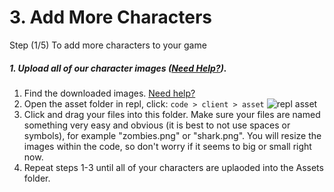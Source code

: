 # 3. Add More Characters

Step (1/5) To add more characters to your game

##### 1. Upload all of our character images ([Need Help?](/tutorials/images/)).

1. Find the downloaded images. [Need help?](/tutorials/downloads/)
2. Open the asset folder in repl, click: `code > client > asset`
   ![repl asset](/images/replAsset)
3. Click and drag your files into this folder. Make sure your files are named something very easy and obvious (it is best to not use spaces or symbols), for example "zombies.png" or "shark.png". You will resize the images within the code, so don't worry if it seems to big or small right now.
4. Repeat steps 1-3 until all of your characters are uplaoded into the Assets folder.
